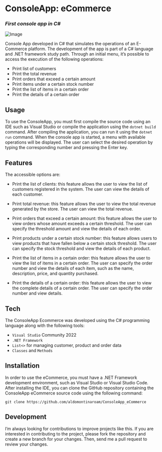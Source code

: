 <h1 class="code-line" data-line-start=0 data-line-end=1 ><a id="ConsoleApp_eCommerce_0"></a>ConsoleApp: eCommerce</h1>
<h3 class="code-line" data-line-start=1 data-line-end=2 ><a id="_First_console_app_in_C__1"></a><em>First console app in C#</em></h3>
<p class="has-line-data" data-line-start="3" data-line-end="4"><img src="[https://www.bing.com/images/blob?bcid=qPli0zt8k5cFgVblLnx1SQbK.wSf.....xM](https://th.bing.com/th/id/R.8cbba77d93a96e22ae977c527f031932?rik=X48i8zBVKSYmMA&pid=ImgRaw&r=0)" alt="Image"></p>
<p class="has-line-data" data-line-start="6" data-line-end="7">Console App developed in C# that simulates the operations of an E-Commerce platform. The development of the app is part of a C# language and .NET framework study path. Through an initial menu, it’s possible to access the execution of the following operations:</p>
<ul>
<li class="has-line-data" data-line-start="7" data-line-end="8">Print list of customers</li>
<li class="has-line-data" data-line-start="8" data-line-end="9">Print the total revenue</li>
<li class="has-line-data" data-line-start="9" data-line-end="10">Print orders that exceed a certain amount</li>
<li class="has-line-data" data-line-start="10" data-line-end="11">Print items under a certain stock number</li>
<li class="has-line-data" data-line-start="11" data-line-end="12">Print the list of items in a certain order</li>
<li class="has-line-data" data-line-start="12" data-line-end="14">Print the details of a certain order</li>
</ul>
<h2 class="code-line" data-line-start=14 data-line-end=15 ><a id="Usage_14"></a>Usage</h2>
<p class="has-line-data" data-line-start="15" data-line-end="16">To use the ConsoleApp, you must first compile the source code using an IDE such as Visual Studio or compile the application using the <code>dotnet build</code> command. After compiling the application, you can run it using the <code>dotnet run</code> command. When the console app is started, a menu with available operations will be displayed. The user can select the desired operation by typing the corresponding number and pressing the Enter key.</p>
<h2 class="code-line" data-line-start=17 data-line-end=18 ><a id="Features_17"></a>Features</h2>
<p class="has-line-data" data-line-start="18" data-line-end="19">The accessible options are:</p>
<ul>
<li class="has-line-data" data-line-start="19" data-line-end="21">
<p class="has-line-data" data-line-start="19" data-line-end="20">Print the list of clients: this feature allows the user to view the list of customers registered in the system. The user can view the details of each customer.</p>
</li>
<li class="has-line-data" data-line-start="21" data-line-end="23">
<p class="has-line-data" data-line-start="21" data-line-end="22">Print total revenue: this feature allows the user to view the total revenue generated by the store. The user can view the total revenue.</p>
</li>
<li class="has-line-data" data-line-start="23" data-line-end="25">
<p class="has-line-data" data-line-start="23" data-line-end="24">Print orders that exceed a certain amount: this feature allows the user to view orders whose amount exceeds a certain threshold. The user can specify the threshold amount and view the details of each order.</p>
</li>
<li class="has-line-data" data-line-start="25" data-line-end="27">
<p class="has-line-data" data-line-start="25" data-line-end="26">Print products under a certain stock number: this feature allows users to view products that have fallen below a certain stock threshold. The user can specify the stock threshold and view the details of each product.</p>
</li>
<li class="has-line-data" data-line-start="27" data-line-end="29">
<p class="has-line-data" data-line-start="27" data-line-end="28">Print the list of items in a certain order: this feature allows the user to view the list of items in a certain order. The user can specify the order number and view the details of each item, such as the name, description, price, and quantity purchased.</p>
</li>
<li class="has-line-data" data-line-start="29" data-line-end="31">
<p class="has-line-data" data-line-start="29" data-line-end="30">Print the details of a certain order: this feature allows the user to view the complete details of a certain order. The user can specify the order number and view details.</p>
</li>
</ul>
<h2 class="code-line" data-line-start=31 data-line-end=32 ><a id="Tech_31"></a>Tech</h2>
<p class="has-line-data" data-line-start="33" data-line-end="34">The ConsoleApp Ecommerce was developed using the C# programming language along with the following tools:</p>
<ul>
<li class="has-line-data" data-line-start="34" data-line-end="35"><code>Visual Studio</code> Community 2022</li>
<li class="has-line-data" data-line-start="35" data-line-end="36"><code>.NET Framework</code></li>
<li class="has-line-data" data-line-start="36" data-line-end="37"><code>List&lt;&gt;</code> for managing customer, product and order data</li>
<li class="has-line-data" data-line-start="37" data-line-end="39"><code>Classes</code> and <code>Methods</code></li>
</ul>
<h2 class="code-line" data-line-start=39 data-line-end=40 ><a id="Installation_39"></a>Installation</h2>
<p class="has-line-data" data-line-start="40" data-line-end="41">In order to use the eCommerce, you must have a .NET Framework development environment, such as Visual Studio or Visual Studio Code. After installing the IDE, you can clone the GitHub repository containing the ConsoleApp eCommerce source code using the following command:</p>
<pre><code class="has-line-data" data-line-start="42" data-line-end="44">git clone https://github.com/aldomontinaroam/ConsoleApp_eCommerce
</code></pre>
<h2 class="code-line" data-line-start=45 data-line-end=46 ><a id="Development_45"></a>Development</h2>
<p class="has-line-data" data-line-start="47" data-line-end="48">I’m always looking for contributions to improve projects like this. If you are interested in contributing to the project, please fork the repository and create a new branch for your changes. Then, send me a pull request to review your changes.</p>
